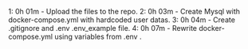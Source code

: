 1: 0h 01m - Upload the files to the repo.
2: 0h 03m - Create Mysql with docker-compose.yml with hardcoded user datas.
3: 0h 04m - Create .gitignore and .env .env_example file.
4: 0h 07m - Rewrite docker-compose.yml using variables from .env .